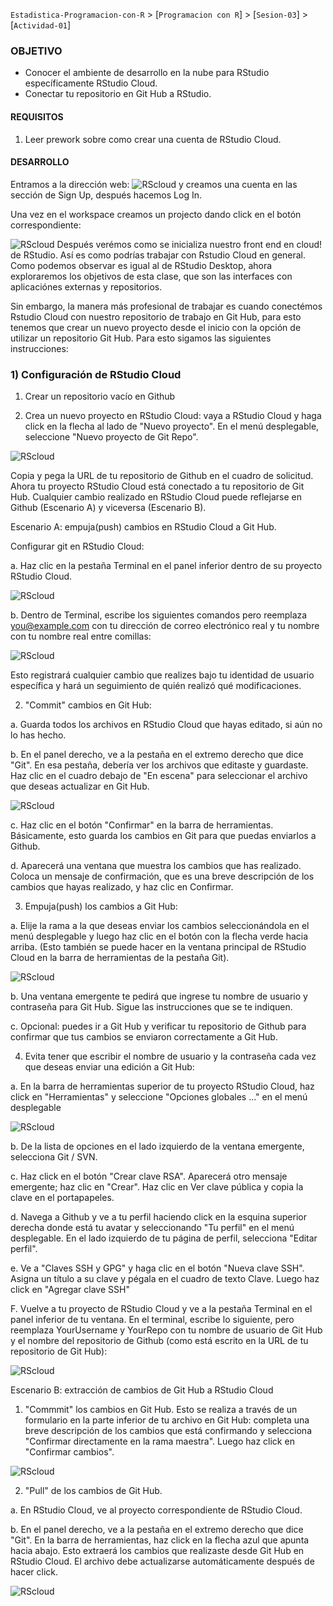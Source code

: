 `Estadistica-Programacion-con-R` > [`Programacion con R`] > [`Sesion-03`] > [`Actividad-01`] 
### OBJETIVO
- Conocer el ambiente de desarrollo en la nube para RStudio específicamente RStudio Cloud.
- Conectar tu repositorio en Git Hub a RStudio.

#### REQUISITOS
1. Leer prework sobre como crear una cuenta de RStudio Cloud.

#### DESARROLLO

Entramos a la dirección web: 
![RScloud](../images/Rstudiocloud.png)
y creamos una cuenta en las sección de Sign Up, después hacemos Log In. 

Una vez en el workspace creamos un projecto dando click en el botón correspondiente: 

![RScloud](../images/Rcloudproject.png)
Después verémos como se inicializa nuestro front end en cloud! de RStudio. Así es como podrías trabajar con Rstudio Cloud en general.
Como podemos observar es igual al de RStudio Desktop, ahora exploraremos los objetivos de esta clase, que son las interfaces con aplicaciónes externas y repositorios.

Sin embargo, la manera más profesional de trabajar es cuando conectémos Rstudio Cloud con nuestro repositorio de trabajo en Git Hub, para esto tenemos que crear un nuevo proyecto desde el inicio con la opción de utilizar un repositorio Git Hub. Para esto sigamos las siguientes instrucciones:

### 1) Configuración de RStudio Cloud

1. Crear un repositorio vacío en Github

2. Crea un nuevo proyecto en RStudio Cloud: vaya a RStudio Cloud y haga click en la flecha al lado de "Nuevo proyecto". En el menú desplegable, seleccione "Nuevo proyecto de Git Repo".

![RScloud](../images/Newprojectfromrepo.png)

Copia y pega la URL de tu repositorio de Github en el cuadro de solicitud. Ahora tu proyecto RStudio Cloud está conectado a tu repositorio de Git Hub. Cualquier cambio realizado en RStudio Cloud puede reflejarse en Github (Escenario A) y viceversa (Escenario B).

Escenario A: empuja(push) cambios en RStudio Cloud a Git Hub.

Configurar git en RStudio Cloud:

a. Haz clic en la pestaña Terminal en el panel inferior dentro de su proyecto RStudio Cloud.

![RScloud](../images/cloud05.png)

b. Dentro de Terminal, escribe los siguientes comandos pero reemplaza you@example.com con tu dirección de correo electrónico real y tu nombre con tu nombre real entre comillas:

![RScloud](../images/cloud1.png)

Esto registrará cualquier cambio que realizes bajo tu identidad de usuario específica y hará un seguimiento de quién realizó qué modificaciones.

2. "Commit" cambios en Git Hub:

a. Guarda todos los archivos en RStudio Cloud que hayas editado, si aún no lo has hecho.

b. En el panel derecho, ve a la pestaña en el extremo derecho que dice "Git". En esa pestaña, debería ver los archivos que editaste y guardaste. Haz clic en el cuadro debajo de "En escena" para seleccionar el archivo que deseas actualizar en Git Hub.

![RScloud](../images/cloud075.png)

c. Haz clic en el botón "Confirmar" en la barra de herramientas. Básicamente, esto guarda los cambios en Git para que puedas enviarlos a Github.

d. Aparecerá una ventana que muestra los cambios que has realizado. Coloca un mensaje de confirmación, que es una breve descripción de los cambios que hayas realizado, y haz clic en Confirmar.

3. Empuja(push) los cambios a Git Hub:

a. Elije la rama a la que deseas enviar los cambios seleccionándola en el menú desplegable y luego haz clic en el botón con la flecha verde hacia arriba. (Esto también se puede hacer en la ventana principal de RStudio Cloud en la barra de herramientas de la pestaña Git).

![RScloud](../images/cloud0.png)

b. Una ventana emergente te pedirá que ingrese tu nombre de usuario y contraseña para Git Hub. Sigue las instrucciones que se te indiquen.

c. Opcional: puedes ir a Git Hub y verificar tu repositorio de Github para confirmar que tus cambios se enviaron correctamente a Git Hub.

4. Evita tener que escribir el nombre de usuario y la contraseña cada vez que deseas enviar una edición a Git Hub:

a. En la barra de herramientas superior de tu proyecto RStudio Cloud, haz click en "Herramientas" y seleccione "Opciones globales ..." en el menú desplegable

![RScloud](../images/cloud12.png)

b. De la lista de opciones en el lado izquierdo de la ventana emergente, selecciona Git / SVN.

c. Haz click en el botón "Crear clave RSA". Aparecerá otro mensaje emergente; haz clic en "Crear". Haz clic en Ver clave pública y copia la clave en el portapapeles.

d. Navega a Github y ve a tu perfil haciendo click en la esquina superior derecha donde está tu avatar y seleccionando "Tu perfil" en el menú desplegable. En el lado izquierdo de tu página de perfil, selecciona "Editar perfil".

e. Ve a "Claves SSH y GPG" y haga clic en el botón "Nueva clave SSH". Asigna un título a su clave y pégala en el cuadro de texto Clave. Luego haz click en "Agregar clave SSH"

F. Vuelve a tu proyecto de RStudio Cloud y ve a la pestaña Terminal en el panel inferior de tu ventana. En el terminal, escribe lo siguiente, pero reemplaza YourUsername y YourRepo con tu nombre de usuario de Git Hub y el nombre del repositorio de Github (como está escrito en la URL de tu repositorio de Git Hub):

![RScloud](../images/cloud2.png)

Escenario B: extracción de cambios de Git Hub a RStudio Cloud

1. "Commmit" los cambios en Git Hub. Esto se realiza a través de un formulario en la parte inferior de tu archivo en Git Hub: completa una breve descripción de los cambios que está confirmando y selecciona "Confirmar directamente en la rama maestra". Luego haz click en "Confirmar cambios".

![RScloud](../images/cloud29.png)

2. "Pull" de los cambios de Git Hub. 

a. En RStudio Cloud, ve al proyecto correspondiente de RStudio Cloud.

b. En el panel derecho, ve a la pestaña en el extremo derecho que dice "Git". En la barra de herramientas, haz click en la flecha azul que apunta hacia abajo. Esto extraerá los cambios que realizaste desde Git Hub en RStudio Cloud. El archivo debe actualizarse automáticamente después de hacer click.

![RScloud](../images/cloud3.png)
